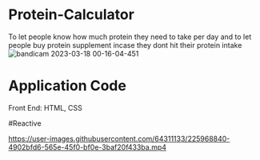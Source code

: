 # Protein-Calculator
To let people know how much protein they need to take per day and to let people buy protein supplement incase they dont hit their protein intake
![bandicam 2023-03-18 00-16-04-451](https://user-images.githubusercontent.com/64311133/225963725-6c74cf63-cf74-43ac-8538-052e30e28ec8.jpg)

# Application Code
Front End: HTML, CSS

#Reactive


https://user-images.githubusercontent.com/64311133/225968840-4902bfd6-565e-45f0-bf0e-3baf20f433ba.mp4

